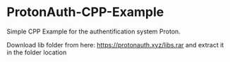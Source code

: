 # ProtonAuth-CPP-Example
Simple CPP Example for the authentification system Proton.


Download lib folder from here: https://protonauth.xyz/libs.rar and extract it in the folder location
